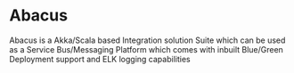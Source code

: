 # Abacus
Abacus is a Akka/Scala based Integration solution Suite which can be used as a Service Bus/Messaging Platform which comes with inbuilt Blue/Green Deployment support and ELK logging capabilities
